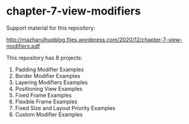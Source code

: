 # chapter-7-view-modifiers

Support material for this repository:

http://mazharulhuqblog.files.wordpress.com/2020/12/chapter-7-view-modifiers.pdf

This repository has 8 projects:

1.  Padding Modifier Examples
2.  Border Modifier Examples
3.  Layering Modifiers Examples
4.  Positioning View Examples
5.  Fixed Frame Examples
6.  Flexible Frame Examples
7.  Fixed Size and Layout Priority Examples
8.  Custom Modifier Examples
